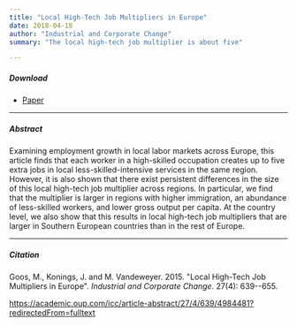 ```yaml
---
title: "Local High-Tech Job Multipliers in Europe" 
date: 2018-04-18
author: "Industrial and Corporate Change"
summary: "The local high-tech job multiplier is about five"

---
```


##### Download

+ [Paper](/8.pdf)
---

##### Abstract

Examining employment growth in local labor markets across Europe, this article finds that each worker in a high-skilled occupation creates up to five extra jobs in local less-skilled-intensive services in the same region. However, it is also shown that there exist persistent differences in the size of this local high-tech job multiplier across regions. In particular, we find that the multiplier is larger in regions with higher immigration, an abundance of less-skilled workers, and lower gross output per capita. At the country level, we also show that this results in local high-tech job multipliers that are larger in Southern European countries than in the rest of Europe.

---

##### Citation

Goos, M., Konings, J. and M. Vandeweyer. 2015. "Local High-Tech Job Multipliers in Europe". *Industrial and Corporate Change*. 27(4): 639--655. 

https://academic.oup.com/icc/article-abstract/27/4/639/4984481?redirectedFrom=fulltext 


